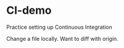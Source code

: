 # CI-demo
Practice setting up Continuous Integration

Change a file locally. Want to diff with origin.
